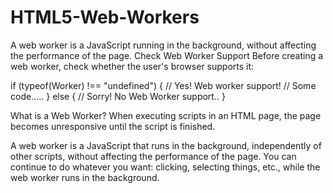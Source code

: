 # HTML5-Web-Workers
A web worker is a JavaScript running in the background, without affecting the performance of the page.
Check Web Worker Support
Before creating a web worker, check whether the user's browser supports it:

if (typeof(Worker) !== "undefined") {
  // Yes! Web worker support!
  // Some code.....
} else {
  // Sorry! No Web Worker support..
}

What is a Web Worker?
When executing scripts in an HTML page, the page becomes unresponsive until the script is finished.

A web worker is a JavaScript that runs in the background, independently of other scripts, without affecting the performance of the page. You can continue to do whatever you want: clicking, selecting things, etc., while the web worker runs in the background.


